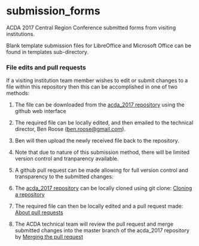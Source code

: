 # submission_forms
ACDA 2017 Central Region Conference submitted forms from visiting institutions.

Blank template submission files for LibreOffice and Microsoft Office can be found in templates sub-directory.

### File edits and pull requests
If a visiting institution team member wishes to edit or submit changes to a file within this repository then this can be accomplished in one of two methods:

1. The file can be downloaded from the [acda_2017 repository](https://github.com/benroose/acda_2017) using the github web interface
  1. The required file can be locally edited, and then emailed to the technical director, Ben Roose ([ben.roose@gmail.com](mailto:ben.roose@gmail.com)).
  2. Ben will then upload the newly received file back to the repository.
  3. Note that due to nature of this submission method, there will be limited version control and tranparency available.

2. A github pull request can be made allowing for full version control and transparency to the submitted changes:
  1. The [acda_2017 repository](https://github.com/benroose/acda_2017) can be locally cloned using git clone: [Cloning a repository](https://help.github.com/articles/cloning-a-repository/)  
  2. The required file can then be locally edited and a pull request made: [About pull requests](https://help.github.com/articles/about-pull-requests/) 
  3. The ACDA technical team will review the pull request and merge submitted changes into the master branch of the acda_2017 repository by [Merging the pull request](https://help.github.com/articles/merging-a-pull-request/)

